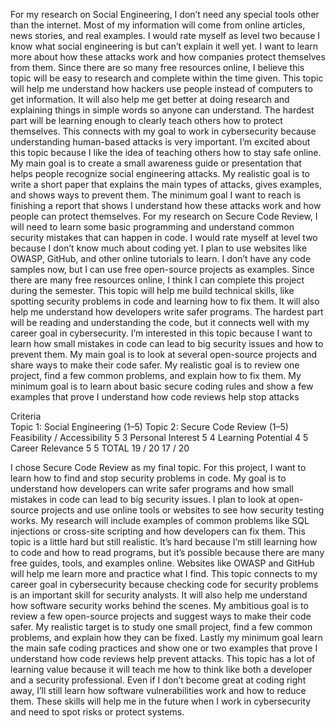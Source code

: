 For my research on Social Engineering, I don’t need any special tools other than the internet. Most of my information will come from online articles, news stories, and real examples. I would rate myself as level two because I know what social engineering is but can’t explain it well yet. I want to learn more about how these attacks work and how companies protect themselves from them. Since there are so many free resources online, I believe this topic will be easy to research and complete within the time given. This topic will help me understand how hackers use people instead of computers to get information. It will also help me get better at doing research and explaining things in simple words so anyone can understand. The hardest part will be learning enough to clearly teach others how to protect themselves. This connects with my goal to work in cybersecurity because understanding human-based attacks is very important. I’m excited about this topic because I like the idea of teaching others how to stay safe online. My main goal is to create a small awareness guide or presentation that helps people recognize social engineering attacks. My realistic goal is to write a short paper that explains the main types of attacks, gives examples, and shows ways to prevent them. The minimum goal I want to reach is finishing a report that shows I understand how these attacks work and how people can protect themselves.
For my research on Secure Code Review, I will need to learn some basic programming and understand common security mistakes that can happen in code. I would rate myself at level two because I don’t know much about coding yet. I plan to use websites like OWASP, GitHub, and other online tutorials to learn. I don’t have any code samples now, but I can use free open-source projects as examples. Since there are many free resources online, I think I can complete this project during the semester. This topic will help me build technical skills, like spotting security problems in code and learning how to fix them. It will also help me understand how developers write safer programs. The hardest part will be reading and understanding the code, but it connects well with my career goal in cybersecurity. I’m interested in this topic because I want to learn how small mistakes in code can lead to big security issues and how to prevent them. My main goal is to look at several open-source projects and share ways to make their code safer. My realistic goal is to review one project, find a few common problems, and explain how to fix them. My minimum goal is to learn about basic secure coding rules and show a few examples that prove I understand how code reviews help stop attacks




Criteria	
Topic 1: Social Engineering (1–5)	Topic 2: Secure Code Review (1–5)
Feasibility / Accessibility	5 	3 
Personal Interest	5 	4 
Learning Potential	4 	5 
Career Relevance	5 	5 
TOTAL	19 / 20	17 / 20



I chose Secure Code Review as my final topic. For this project, I want to learn how to find and stop security problems in code. My goal is to understand how developers can write safer programs and how small mistakes in code can lead to big security issues. I plan to look at open-source projects and use online tools or websites to see how security testing works. My research will include examples of common problems like SQL injections or cross-site scripting and how developers can fix them.
This topic is a little hard but still realistic. It’s hard because I’m still learning how to code and how to read programs, but it’s possible because there are many free guides, tools, and examples online. Websites like OWASP and GitHub will help me learn more and practice what I find. This topic connects to my career goal in cybersecurity because checking code for security problems is an important skill for security analysts. It will also help me understand how software security works behind the scenes. My ambitious goal is to review a few open-source projects and suggest ways to make their code safer. My realistic target is to study one small project, find a few common problems, and explain how they can be fixed. Lastly my minimum goal learn the main safe coding practices and show one or two examples that prove I understand how code reviews help prevent attacks. This topic has a lot of learning value because it will teach me how to think like both a developer and a security professional. Even if I don’t become great at coding right away, I’ll still learn how software vulnerabilities work and how to reduce them. These skills will help me in the future when I work in cybersecurity and need to spot risks or protect systems.

